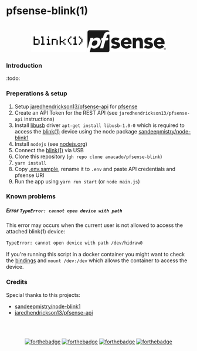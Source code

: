 # pfsense-blink(1)

<br />
<div align="center">
    <img src="/docs/images/blink1-logo.png" alt="blink(1)" height="60" />
    <img src="/docs/images/pfsense-logo.png" alt="pfsense" height="60" />
</div>

### Introduction
:todo:

### Preperations & setup
1. Setup [jaredhendrickson13/pfsense-api](https://github.com/jaredhendrickson13/pfsense-api) for [pfsense](https://www.pfsense.org/)
2. Create an API Token for the REST API (see `jaredhendrickson13/pfsense-api` instructions)
3. Install [libusb](https://libusb.info/) driver `apt-get install libusb-1.0-0` which is required to access the [blink(1)](https://blink1.thingm.com/) device using the node package [sandeepmistry/node-blink1](https://github.com/sandeepmistry/node-blink1)
4. Install `nodejs` (see [nodejs.org](https://nodejs.org/en/))
4. Connect the [blink(1)](https://blink1.thingm.com/) via USB
5. Clone this repository (`gh repo clone amacado/pfsense-blink`)
6. `yarn install`
7. Copy [.env.sample](/.env.sample), rename it to `.env` and paste API credentials and pfsense URI
7. Run the app using `yarn run start` (or `node main.js`)

### Known problems
##### Error `TypeError: cannot open device with path`
This error may occurs when the current user is not allowed to access the
attached blink(1) device:
```bash
TypeError: cannot open device with path /dev/hidraw0
```
If you're running this script in a docker container you might want to check
the [bindings](https://forums.balena.io/t/docker-container-cannot-access-dynamically-plugged-usb-devices/4277) and
`mount /dev:/dev` which allows the container to access the device.


### Credits
Special thanks to this projects:
* [sandeepmistry/node-blink1](https://github.com/sandeepmistry/node-blink1)
* [jaredhendrickson13/pfsense-api](https://github.com/jaredhendrickson13/pfsense-api)

<br /><br />
<div align="center">

[![forthebadge](https://forthebadge.com/images/badges/built-with-love.svg)](https://forthebadge.com)
[![forthebadge](https://forthebadge.com/images/badges/uses-badges.svg)](https://forthebadge.com)
[![forthebadge](https://forthebadge.com/images/badges/open-source.svg)](https://forthebadge.com)
[![forthebadge](https://forthebadge.com/images/badges/powered-by-black-magic.svg)](https://forthebadge.com)

</div>
